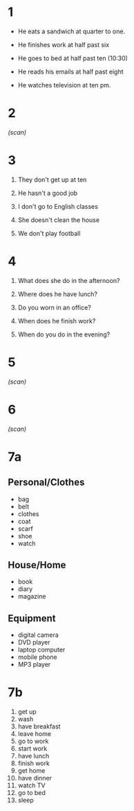 # 1

* He eats a sandwich at quarter to one.

* He finishes work at half past six

* He goes to bed at half past ten (10:30)

* He reads his emails at half past eight

* He watches television at ten pm.

# 2

*(scan)*

# 3

1. They don't get up at ten

2. He hasn't a good job

3. I don't go to English classes

4. She doesn't clean the house

5. We don't play football


# 4

1. What does she do in the afternoon?

2. Where does he have lunch?

3. Do you worn in an office?

4. When does he finish work?

5. When do you do in the evening?

# 5

*(scan)*

# 6

*(scan)*

# 7a

## Personal/Clothes

* bag
* belt
* clothes
* coat
* scarf
* shoe
* watch

## House/Home

* book
* diary
* magazine

## Equipment

* digital camera
* DVD player
* laptop computer
* mobile phone
* MP3 player

# 7b

1. get up
2. wash
3. have breakfast
4. leave home
5. go to work
6. start work
7. have lunch
8. finish work
9. get home
10. have dinner
11. watch TV
12. go to bed
13. sleep
